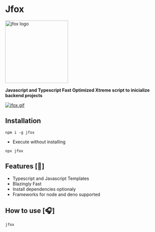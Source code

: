 # Jfox 

<img src="https://i.postimg.cc/L598KBQc/jfox.png" alt="jfox logo" width="200px">

**Javascript and Typescript Fast Optimized Xtreme script to inicialize backend projects**

[![jfox.gif](https://i.postimg.cc/HLt4XMP6/jfox.gif)](https://postimg.cc/t1YxHsb6)

## Installation 

```
npm i -g jfox
```

* Execute without installing

```
npx jfox
```

## Features [:fox_face:]

* Typescript and Javascript Templates
* Blazingly Fast
* Install dependencies optionaly
* Frameworks for node and deno supported

## How to use [:headphones:]

```
jfox
```
